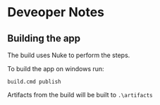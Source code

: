 # Deveoper Notes

## Building the app

The build uses Nuke to perform the steps.

To build the app on windows run:

```shell
build.cmd publish
```

Artifacts from the build will be built to `.\artifacts`

